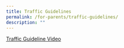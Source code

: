 ```yaml
---
title: Traffic Guidelines
permalink: /for-parents/traffic-guidelines/
description: ""
---
```

[Traffic Guideline Video](https://drive.google.com/file/d/1BhGR3anhmNRRdHRGHUNf5xCC82JYlS23/view?usp=share_link)